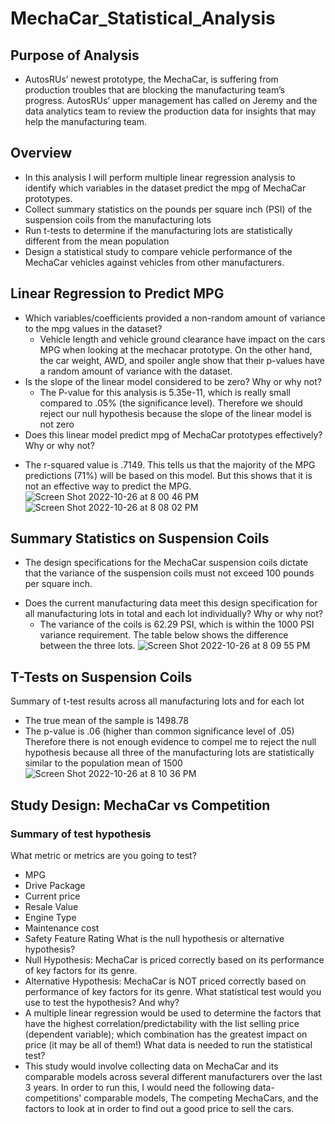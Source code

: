 # MechaCar_Statistical_Analysis
## Purpose of Analysis
- AutosRUs’ newest prototype, the MechaCar, is suffering from production troubles that are blocking the manufacturing team’s progress. AutosRUs’ upper management has called on Jeremy and the data analytics team to review the production data for insights that may help the manufacturing team.
## Overview
- In this analysis I will perform multiple linear regression analysis to identify which variables in the dataset predict the mpg of MechaCar prototypes.
- Collect summary statistics on the pounds per square inch (PSI) of the suspension coils from the manufacturing lots
- Run t-tests to determine if the manufacturing lots are statistically different from the mean population
- Design a statistical study to compare vehicle performance of the MechaCar vehicles against vehicles from other manufacturers.

## Linear Regression to Predict MPG
* Which variables/coefficients provided a non-random amount of variance to the mpg values in the dataset?
  - Vehicle length and vehicle ground clearance have impact on the cars MPG when looking at the mechacar prototype. On the other hand, the car weight, AWD, and spoiler angle show that their p-values have a random amount of variance with the dataset.
* Is the slope of the linear model considered to be zero? Why or why not?
  - The P-value for this analysis is 5.35e-11, which is really small compared to .05% (the significance level). Therefore we should reject our null hypothesis because the slope of the linear model is not zero
* Does this linear model predict mpg of MechaCar prototypes effectively? Why or why not?
 - The r-squared value is .7149. This tells us that the majority of the MPG predictions (71%) will be based on this model. But this shows that it is not an effective way to predict the MPG.
![Screen Shot 2022-10-26 at 8 00 46 PM](https://user-images.githubusercontent.com/106174279/198176339-5378c565-8e84-47fb-89ef-b93d3f042757.png)
![Screen Shot 2022-10-26 at 8 08 02 PM](https://user-images.githubusercontent.com/106174279/198176363-c4198de5-eaef-47fb-90cb-9ce99aaf56a2.png)

## Summary Statistics on Suspension Coils
* The design specifications for the MechaCar suspension coils dictate that the variance of the suspension coils must not exceed 100 pounds per square inch.

- Does the current manufacturing data meet this design specification for all manufacturing lots in total and each lot individually? Why or why not?
  - The variance of the coils is 62.29 PSI, which is within the 1000 PSI variance requirement. The table below shows the difference between the three lots. 
![Screen Shot 2022-10-26 at 8 09 55 PM](https://user-images.githubusercontent.com/106174279/198176279-83da83c2-23fa-4407-b062-c1d398744a77.png)

## T-Tests on Suspension Coils 
Summary of t-test results across all manufacturing lots and for each lot
- The true mean of the sample is 1498.78
- The p-value is .06 (higher than common significance level of .05)
Therefore there is not enough evidence to compel me to reject the null hypothesis because all three of the manufacturing lots are statistically similar to the population mean of 1500
![Screen Shot 2022-10-26 at 8 10 36 PM](https://user-images.githubusercontent.com/106174279/198176306-0c349df9-cf7d-4021-89b7-c15fff95dfc1.png)

## Study Design: MechaCar vs Competition
### Summary of test hypothesis
What metric or metrics are you going to test?
- MPG
- Drive Package
- Current price
- Resale Value
- Engine Type
- Maintenance cost
- Safety Feature Rating
What is the null hypothesis or alternative hypothesis?
- Null Hypothesis: MechaCar is priced correctly based on its performance of key factors for its genre.
- Alternative Hypothesis: MechaCar is NOT priced correctly based on performance of key factors for its genre.
What statistical test would you use to test the hypothesis? And why?
- A multiple linear regression would be used to determine the factors that have the highest correlation/predictability with the list selling price (dependent variable); which combination has the greatest impact on price (it may be all of them!)
What data is needed to run the statistical test?
- This study would involve collecting data on MechaCar and its comparable models across several different manufacturers over the last 3 years. In order to run this, I would need the following data- competitions' comparable models,
The competing MechaCars, and the factors to look at in order to find out a good price to sell the cars.
